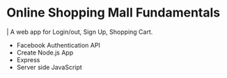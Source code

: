 # Online Shopping Mall Fundamentals
| A web app for Login/out, Sign Up, Shopping Cart.
 - Facebook Authentication API
 - Create Node.js App
 - Express
 - Server side JavaScript
